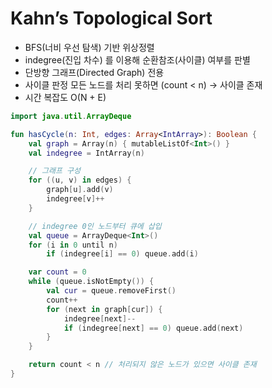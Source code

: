 # Kahn’s Topological Sort
- BFS(너비 우선 탐색) 기반 위상정렬
- indegree(진입 차수) 를 이용해 순환참조(사이클) 여부를 판별
- 단방향 그래프(Directed Graph) 전용
- 사이클 판정	모든 노드를 처리 못하면 (count < n) → 사이클 존재
- 시간 복잡도	O(N + E)

```kotlin
import java.util.ArrayDeque

fun hasCycle(n: Int, edges: Array<IntArray>): Boolean {
    val graph = Array(n) { mutableListOf<Int>() }
    val indegree = IntArray(n)

    // 그래프 구성
    for ((u, v) in edges) {
        graph[u].add(v)
        indegree[v]++
    }

    // indegree 0인 노드부터 큐에 삽입
    val queue = ArrayDeque<Int>()
    for (i in 0 until n)
        if (indegree[i] == 0) queue.add(i)

    var count = 0
    while (queue.isNotEmpty()) {
        val cur = queue.removeFirst()
        count++
        for (next in graph[cur]) {
            indegree[next]--
            if (indegree[next] == 0) queue.add(next)
        }
    }

    return count < n // 처리되지 않은 노드가 있으면 사이클 존재
}
```
